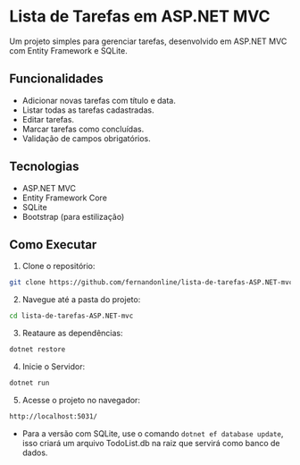 # Lista de Tarefas em ASP.NET MVC

Um projeto simples para gerenciar tarefas, desenvolvido em ASP.NET MVC com Entity Framework e SQLite.

## Funcionalidades

- Adicionar novas tarefas com título e data.
- Listar todas as tarefas cadastradas.
- Editar tarefas.
- Marcar tarefas como concluídas.
- Validação de campos obrigatórios.

## Tecnologias

- ASP.NET MVC
- Entity Framework Core
- SQLite
- Bootstrap (para estilização)

## Como Executar

1. Clone o repositório:
```bash
git clone https://github.com/fernandonline/lista-de-tarefas-ASP.NET-mvc.git
```

2. Navegue até a pasta do projeto:
```bash
cd lista-de-tarefas-ASP.NET-mvc
```

3. Reataure as dependências:
```bash
dotnet restore
```

4. Inicie o Servidor:
```bash
dotnet run
```

5. Acesse o projeto no navegador:
```bash
http://localhost:5031/
```

* Para a versão com SQLite, use o comando ``` dotnet ef database update ```, isso criará um arquivo TodoList.db na raiz que servirá como banco de dados.
